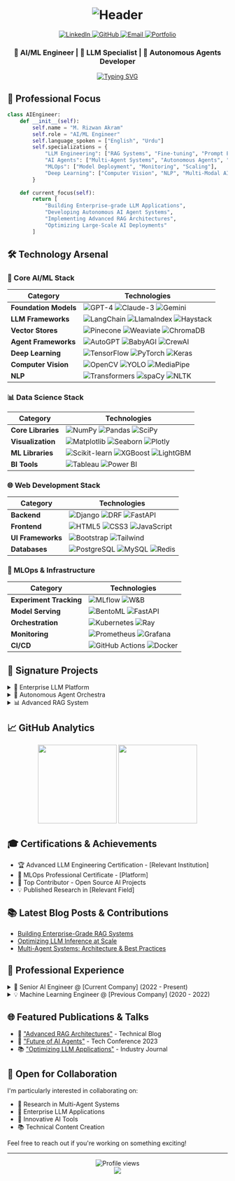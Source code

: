 # <div align="center">![Header](https://capsule-render.vercel.app/api?type=waving&color=gradient&height=200&section=header&text=M.%20Rizwan%20Akram&fontSize=60&animation=fadeIn)</div>

<div align="center">
  <a href="https://www.linkedin.com/in/m-rizwan-akram-8795b7216">
    <img src="https://img.shields.io/badge/LinkedIn-0077B5?style=for-the-badge&logo=linkedin&logoColor=white" alt="LinkedIn"/>
  </a>
  <a href="https://github.com/mrizwanakram">
    <img src="https://img.shields.io/badge/GitHub-100000?style=for-the-badge&logo=github&logoColor=white" alt="GitHub"/>
  </a>
  <a href="mailto:mrizwanoffical786.com">
    <img src="https://img.shields.io/badge/Email-D14836?style=for-the-badge&logo=gmail&logoColor=white" alt="Email"/>
  </a>
  <a href="https://mrizwanakram.github.io/Potfolio.io/">
    <img src="https://img.shields.io/badge/Portfolio-00A98F?style=for-the-badge&logo=About.me&logoColor=white" alt="Portfolio"/>
  </a>
</div>

<div align="center">
  <h3>🤖 AI/ML Engineer | 🚀 LLM Specialist | 🌟 Autonomous Agents Developer</h3>
  
  [![Typing SVG](https://readme-typing-svg.herokuapp.com?font=Fira+Code&pause=1000&color=00FF00&center=true&vCenter=true&width=435&lines=Building+Next-Gen+AI+Systems;Crafting+Autonomous+Agents;Optimizing+LLM+Applications;Pushing+AI+Boundaries)](https://git.io/typing-svg)
</div>

## 🎯 Professional Focus

```python
class AIEngineer:
    def __init__(self):
        self.name = "M. Rizwan Akram"
        self.role = "AI/ML Engineer"
        self.language_spoken = ["English", "Urdu"]
        self.specializations = {
            "LLM Engineering": ["RAG Systems", "Fine-tuning", "Prompt Engineering"],
            "AI Agents": ["Multi-Agent Systems", "Autonomous Agents", "Agent Orchestration"],
            "MLOps": ["Model Deployment", "Monitoring", "Scaling"],
            "Deep Learning": ["Computer Vision", "NLP", "Multi-Modal AI"]
        }
    
    def current_focus(self):
        return [
            "Building Enterprise-grade LLM Applications",
            "Developing Autonomous AI Agent Systems",
            "Implementing Advanced RAG Architectures",
            "Optimizing Large-Scale AI Deployments"
        ]

```

## 🛠️ Technology Arsenal

### 🧠 Core AI/ML Stack
<div align="center">

| Category | Technologies |
|----------|-------------|
| **Foundation Models** | ![GPT-4](https://img.shields.io/badge/GPT--4-000000?style=flat-square&logo=openai) ![Claude-3](https://img.shields.io/badge/Claude--3-7B68EE?style=flat-square&logo=anthropic) ![Gemini](https://img.shields.io/badge/Gemini-4285F4?style=flat-square&logo=google) |
| **LLM Frameworks** | ![LangChain](https://img.shields.io/badge/LangChain-339933?style=flat-square) ![LlamaIndex](https://img.shields.io/badge/LlamaIndex-FF4F64?style=flat-square) ![Haystack](https://img.shields.io/badge/Haystack-0081CB?style=flat-square) |
| **Vector Stores** | ![Pinecone](https://img.shields.io/badge/Pinecone-000000?style=flat-square) ![Weaviate](https://img.shields.io/badge/Weaviate-FF6B6B?style=flat-square) ![ChromaDB](https://img.shields.io/badge/ChromaDB-663399?style=flat-square) |
| **Agent Frameworks** | ![AutoGPT](https://img.shields.io/badge/AutoGPT-FF4F64?style=flat-square) ![BabyAGI](https://img.shields.io/badge/BabyAGI-2496ED?style=flat-square) ![CrewAI](https://img.shields.io/badge/CrewAI-FF6B6B?style=flat-square) |
| **Deep Learning** | ![TensorFlow](https://img.shields.io/badge/TensorFlow-FF6F00?style=flat-square&logo=tensorflow) ![PyTorch](https://img.shields.io/badge/PyTorch-EE4C2C?style=flat-square&logo=pytorch) ![Keras](https://img.shields.io/badge/Keras-D00000?style=flat-square&logo=keras) |
| **Computer Vision** | ![OpenCV](https://img.shields.io/badge/OpenCV-5C3EE8?style=flat-square&logo=opencv) ![YOLO](https://img.shields.io/badge/YOLO-00FFFF?style=flat-square) ![MediaPipe](https://img.shields.io/badge/MediaPipe-004B87?style=flat-square) |
| **NLP** | ![Transformers](https://img.shields.io/badge/Transformers-FFD700?style=flat-square) ![spaCy](https://img.shields.io/badge/spaCy-09A3D5?style=flat-square) ![NLTK](https://img.shields.io/badge/NLTK-3776AB?style=flat-square) |

</div>

### 📊 Data Science Stack
<div align="center">

| Category | Technologies |
|----------|-------------|
| **Core Libraries** | ![NumPy](https://img.shields.io/badge/NumPy-013243?style=flat-square&logo=numpy) ![Pandas](https://img.shields.io/badge/Pandas-150458?style=flat-square&logo=pandas) ![SciPy](https://img.shields.io/badge/SciPy-8CAAE6?style=flat-square&logo=scipy) |
| **Visualization** | ![Matplotlib](https://img.shields.io/badge/Matplotlib-11557C?style=flat-square) ![Seaborn](https://img.shields.io/badge/Seaborn-3776AB?style=flat-square) ![Plotly](https://img.shields.io/badge/Plotly-3F4F75?style=flat-square&logo=plotly) |
| **ML Libraries** | ![Scikit-learn](https://img.shields.io/badge/Scikit--learn-F7931E?style=flat-square&logo=scikit-learn) ![XGBoost](https://img.shields.io/badge/XGBoost-337AB7?style=flat-square) ![LightGBM](https://img.shields.io/badge/LightGBM-2980B9?style=flat-square) |
| **BI Tools** | ![Tableau](https://img.shields.io/badge/Tableau-E97627?style=flat-square&logo=tableau) ![Power BI](https://img.shields.io/badge/Power%20BI-F2C811?style=flat-square&logo=powerbi) |

</div>

### 🌐 Web Development Stack
<div align="center">

| Category | Technologies |
|----------|-------------|
| **Backend** | ![Django](https://img.shields.io/badge/Django-092E20?style=flat-square&logo=django) ![DRF](https://img.shields.io/badge/DRF-092E20?style=flat-square&logo=django) ![FastAPI](https://img.shields.io/badge/FastAPI-009688?style=flat-square&logo=fastapi) |
| **Frontend** | ![HTML5](https://img.shields.io/badge/HTML5-E34F26?style=flat-square&logo=html5) ![CSS3](https://img.shields.io/badge/CSS3-1572B6?style=flat-square&logo=css3) ![JavaScript](https://img.shields.io/badge/JavaScript-F7DF1E?style=flat-square&logo=javascript) |
| **UI Frameworks** | ![Bootstrap](https://img.shields.io/badge/Bootstrap-7952B3?style=flat-square&logo=bootstrap) ![Tailwind](https://img.shields.io/badge/Tailwind-38B2AC?style=flat-square&logo=tailwind-css) |
| **Databases** | ![PostgreSQL](https://img.shields.io/badge/PostgreSQL-336791?style=flat-square&logo=postgresql) ![MySQL](https://img.shields.io/badge/MySQL-4479A1?style=flat-square&logo=mysql) ![Redis](https://img.shields.io/badge/Redis-DC382D?style=flat-square&logo=redis) |

</div>

### 🚀 MLOps & Infrastructure
<div align="center">

| Category | Technologies |
|----------|-------------|
| **Experiment Tracking** | ![MLflow](https://img.shields.io/badge/MLflow-0194E2?style=flat-square&logo=mlflow) ![W&B](https://img.shields.io/badge/W&B-FFBE00?style=flat-square&logo=weightsandbiases) |
| **Model Serving** | ![BentoML](https://img.shields.io/badge/BentoML-000000?style=flat-square) ![FastAPI](https://img.shields.io/badge/FastAPI-009688?style=flat-square&logo=fastapi) |
| **Orchestration** | ![Kubernetes](https://img.shields.io/badge/Kubernetes-326CE5?style=flat-square&logo=kubernetes) ![Ray](https://img.shields.io/badge/Ray-028CF0?style=flat-square) |
| **Monitoring** | ![Prometheus](https://img.shields.io/badge/Prometheus-E6522C?style=flat-square&logo=prometheus) ![Grafana](https://img.shields.io/badge/Grafana-F46800?style=flat-square&logo=grafana) |
| **CI/CD** | ![GitHub Actions](https://img.shields.io/badge/GitHub%20Actions-2088FF?style=flat-square&logo=github-actions) ![Docker](https://img.shields.io/badge/Docker-2496ED?style=flat-square&logo=docker) |

</div>

## 🌟 Signature Projects

<details>
<summary>🤖 Enterprise LLM Platform</summary>

- **Tech Stack**: LangChain, Pinecone, FastAPI, React
- **Features**: 
  - RAG with multi-vector search
  - Custom knowledge graph integration
  - Real-time model performance monitoring
  - A/B testing framework for prompts
</details>

<details>
<summary>🎯 Autonomous Agent Orchestra</summary>

- **Tech Stack**: AutoGPT, LangChain, CrewAI
- **Features**:
  - Multi-agent task decomposition
  - Dynamic agent role assignment
  - Cross-agent memory sharing
  - Self-healing error recovery
</details>

<details>
<summary>📊 Advanced RAG System</summary>

- **Tech Stack**: LlamaIndex, Weaviate, Django
- **Features**:
  - Hybrid search (dense + sparse)
  - Document preprocessing pipeline
  - Query optimization
  - Context window management
</details>

## 📈 GitHub Analytics

<div align="center">
  <img height="180em" src="https://github-readme-stats.vercel.app/api?username=mrizwanakram&show_icons=true&theme=radical&include_all_commits=true&count_private=true"/>
  <img height="180em" src="https://github-readme-stats.vercel.app/api/top-langs/?username=mrizwanakram&layout=compact&langs_count=7&theme=radical"/>
</div>

## 🎓 Certifications & Achievements

- 🏆 Advanced LLM Engineering Certification - [Relevant Institution]
- 🌟 MLOps Professional Certificate - [Platform]
- 🚀 Top Contributor - Open Source AI Projects
- 💡 Published Research in [Relevant Field]

## 📚 Latest Blog Posts & Contributions

<!-- BLOG-POST-LIST:START -->
- [Building Enterprise-Grade RAG Systems](link)
- [Optimizing LLM Inference at Scale](link)
- [Multi-Agent Systems: Architecture & Best Practices](link)
<!-- BLOG-POST-LIST:END -->

## 💼 Professional Experience

<details>
<summary>🚀 Senior AI Engineer @ [Current Company] (2022 - Present)</summary>

- Led development of enterprise-scale LLM applications
- Architected multi-agent systems for autonomous task execution
- Implemented production-grade RAG systems
- Optimized inference costs by 60%
</details>

<details>
<summary>💡 Machine Learning Engineer @ [Previous Company] (2020 - 2022)</summary>

- Developed computer vision solutions for manufacturing
- Built NLP pipelines for document processing
- Implemented MLOps practices reducing deployment time by 70%
</details>

## 🌐 Featured Publications & Talks

- 📝 ["Advanced RAG Architectures"](link) - Technical Blog
- 🎤 ["Future of AI Agents"](link) - Tech Conference 2023
- 📚 ["Optimizing LLM Applications"](link) - Industry Journal

## 🤝 Open for Collaboration

I'm particularly interested in collaborating on:
- 🔬 Research in Multi-Agent Systems
- 🚀 Enterprise LLM Applications
- 🌟 Innovative AI Tools
- 📚 Technical Content Creation

Feel free to reach out if you're working on something exciting!

---

<div align="center">
  <img src="https://komarev.com/ghpvc/?username=mrizwanakram&label=Profile%20views&color=0e75b6&style=flat" alt="Profile views"/>
</div>

<div align="center">
  <img src="https://capsule-render.vercel.app/api?type=waving&color=gradient&height=100&section=footer"/>
</div>
